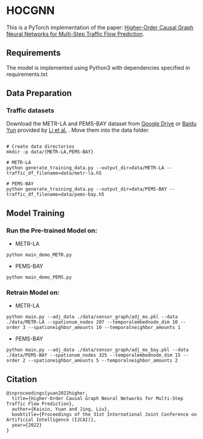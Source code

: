 # HOCGNN
This is a PyTorch implementation of the paper: [Higher-Order Causal Graph Neural Networks for Multi-Step Traffic Flow Prediction](https://www.baidu.com). 

## Requirements
The model is implemented using Python3 with dependencies specified in requirements.txt
## Data Preparation

### Traffic datasets
Download the METR-LA and PEMS-BAY dataset from [Google Drive](https://drive.google.com/open?id=10FOTa6HXPqX8Pf5WRoRwcFnW9BrNZEIX) or [Baidu Yun](https://pan.baidu.com/s/14Yy9isAIZYdU__OYEQGa_g) provided by [Li et al.](https://github.com/liyaguang/DCRNN.git) . Move them into the data folder. 

```

# Create data directories
mkdir -p data/{METR-LA,PEMS-BAY}

# METR-LA
python generate_training_data.py --output_dir=data/METR-LA --traffic_df_filename=data/metr-la.h5

# PEMS-BAY
python generate_training_data.py --output_dir=data/PEMS-BAY --traffic_df_filename=data/pems-bay.h5

```

## Model Training

### Run the Pre-trained Model on: 
* METR-LA

```
python main_demo_METR.py

```
* PEMS-BAY

```
python main_demo_PEMS.py
```

### Retrain Model on:
* METR-LA

```
python main.py --adj_data ./data/sensor_graph/adj_mx.pkl --data ./data/METR-LA --spationum_nodes 207 --temporalembednode_dim 10 --order 3 --spationeighbor_amounts 10 --temporalneighbor_amounts 1

```
* PEMS-BAY

```
python main.py --adj_data ./data/sensor_graph/adj_mx_bay.pkl --data ./data/PEMS-BAY --spationum_nodes 325 --temporalembednode_dim 15 --order 2 --spationeighbor_amounts 5 --temporalneighbor_amounts 2
```

## Citation

```
@inproceedings{yuan2022higher,
  title={Higher-Order Causal Graph Neural Networks for Multi-Step Traffic Flow Prediction},
  author={Kaixin, Yuan and Jing, Liu},
  booktitle={Proceedings of the 31st International Joint Conference on Artificial Intelligence (IJCAI)},
  year={2022}
}
```
